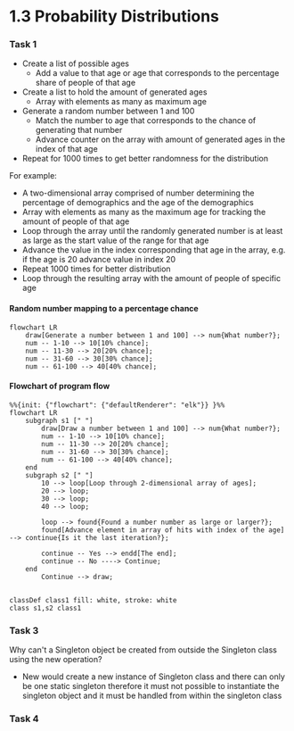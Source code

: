 # 1.3 Probability Distributions


### Task 1

- Create a list of possible ages
    - Add a value to that age or age that corresponds to the percentage
        share of people of that age
- Create a list to hold the amount of generated ages
    - Array with elements as many as maximum age
- Generate a random number between 1 and 100
    - Match the number to age that corresponds to the chance of generating
        that number
    - Advance counter on the array with amount of generated ages in the index of that age
- Repeat for 1000 times to get better randomness for the distribution

For example:
- A two-dimensional array comprised of number determining the percentage of demographics
    and the age of the demographics
- Array with elements as many as the maximum age for tracking the amount of people of that age
- Loop through the array until the randomly generated number is at least as large as the start value
    of the range for that age
- Advance the value in the index corresponding that age in the array, e.g. if the age is 20 advance value in index 20
- Repeat 1000 times for better distribution
- Loop through the resulting array with the amount of people of specific age


#### Random number mapping to a percentage chance


```mermaid
flowchart LR
    draw[Generate a number between 1 and 100] --> num{What number?};
    num -- 1-10 --> 10[10% chance];
    num -- 11-30 --> 20[20% chance];
    num -- 31-60 --> 30[30% chance];
    num -- 61-100 --> 40[40% chance];
```


#### Flowchart of program flow


```mermaid
%%{init: {"flowchart": {"defaultRenderer": "elk"}} }%%
flowchart LR
    subgraph s1 [" "]
        draw[Draw a number between 1 and 100] --> num{What number?};
        num -- 1-10 --> 10[10% chance];
        num -- 11-30 --> 20[20% chance];
        num -- 31-60 --> 30[30% chance];
        num -- 61-100 --> 40[40% chance];
    end
    subgraph s2 [" "]
        10 --> loop[Loop through 2-dimensional array of ages];
        20 --> loop;
        30 --> loop;
        40 --> loop;

        loop --> found{Found a number number as large or larger?};
        found[Advance element in array of hits with index of the age] --> continue{Is it the last iteration?};

        continue -- Yes --> endd[The end];
        continue -- No ----> Continue;
    end
        Continue --> draw;


classDef class1 fill: white, stroke: white
class s1,s2 class1

```


### Task 3

Why can't a Singleton object be created from outside the Singleton class using the new operation?
- New would create a new instance of Singleton class and there can only be one static singleton
    therefore it must not possible to instantiate the singleton object and it must be handled
    from within the singleton class


### Task 4




